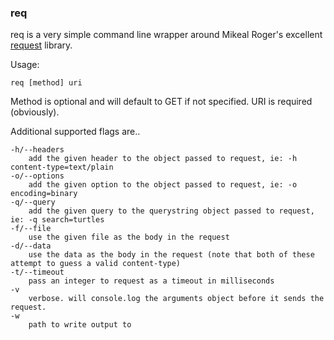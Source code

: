 ### req

req is a very simple command line wrapper around Mikeal Roger's excellent [request](https://github.com/mikeal/request) library.


Usage:

    req [method] uri


Method is optional and will default to GET if not specified. URI is required (obviously).

Additional supported flags are..

    -h/--headers
        add the given header to the object passed to request, ie: -h content-type=text/plain
    -o/--options
        add the given option to the object passed to request, ie: -o encoding=binary
    -q/--query
        add the given query to the querystring object passed to request, ie: -q search=turtles
    -f/--file
        use the given file as the body in the request
    -d/--data
        use the data as the body in the request (note that both of these attempt to guess a valid content-type)
    -t/--timeout
        pass an integer to request as a timeout in milliseconds
    -v   
        verbose. will console.log the arguments object before it sends the request.
    -w
        path to write output to
